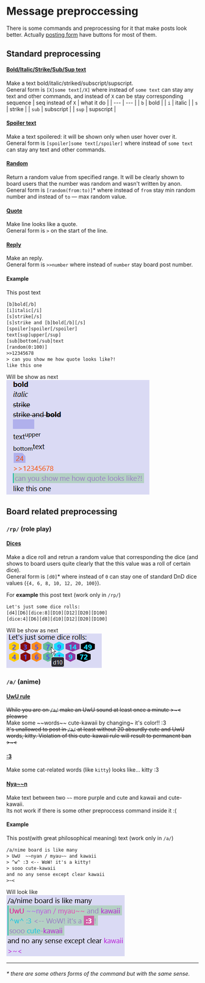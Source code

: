 
# Message preproccessing
There is some commands and preprocessing for it that make posts look better. Actually [posting form](/front/vue_x/src/components/PostingForm.vue) have buttons for most of them.

## Standard preprocessing
#### [Bold/Italic/Strike/Sub/Sup text](./general/mod.rs)  
Make a text bold/italic/striked/subscript/supscript.  
General form is `[X]some text[/X]` where instead of `some text` can stay any text and other commands, and instead of `X` can be stay corresponding sequence
| seq instead of `X` | what it do |
| --- | --- |
| `b` | bold |
| `i` | italic |
| `s` | strike |
| `sub` | subscript |
| `sup` | supscript |


#### [Spoiler text](./general/mod.rs)  
Make a text spoilered: it will be shown only when user hover over it.  
General form is `[spoiler]some text[/spoiler]` where instead of `some text` can stay any text and other commands.

#### [Random](./general/random.rs)  
Return a random value from specified range. It will be clearly shown to board users that the number was random and wasn't written by anon.  
General form is `[random(from:to)]`* where instead of `from` stay min random number and instead of `to` — max random value.

#### [Quote](./general/quote.rs)  
Make line looks like a quote.  
General form is `>` on the start of the line.

#### [Reply](./general/reply.rs)  
Make an reply.  
General form is `>>number` where instead of `number` stay board post number.

#### Example
This post text 
```
[b]bold[/b]
[i]italic[/i]
[s]strike[/s]
[s]strike and [b]bold[/b][/s]
[spoiler]spoiler[/spoiler]
text[sup]upper[/sup]
[sub]bottom[/sub]text
[random(0:100)]
>>12345678
> can you show me how quote looks like?!
like this one
```
Will be show as next  
![dices example](/docs/pics/std_example.png)

## Board related preprocessing

### `/rp/` (role play)
#### [Dices](./board_specific/rp/dice.rs)
Make a dice roll and retrun a random value that corresponding the dice (and shows to board users quite clearly that the this value was a roll of certain dice).  
General form is `[d0]`* where instead of `0` can stay one of standard DnD dice values (`{4, 6, 8, 10, 12, 20, 100}`).  

For **example** this post text (work only in `/rp/`)  
```
Let's just some dice rolls:
[d4][D6][dice:8][D10][D12][D20][D100]
[dice:4][D6][d8][d10][D12][D20][D100]
```
Will be show as next  
![dices example](/docs/pics/dices_example.png)


### `/a/` (anime)
#### [UwU rule](./board_specific/a/kawaii.rs)
~~While you are on `/a/` make an UwU sound at least once a minute >~< pleawse~~  
Make some \~\~words\~\~ cute-kawaii by changing\~ it's color!! :3  
~~It's unallowed to post in `/a/` at least without 20 absurdly cute and UwU words, kitty. Violation of this cute-kawaii rule will result to permanent ban >\~<~~

#### [:3](./board_specific/a/cat.rs)
Make some cat-related words (like `kitty`) looks like... kitty :3 

#### [Nya\~\~n](./board_specific/a/nyan.rs)
Make text between two `~~` more purple and cute and kawaii and cute-kawaii.  
Its not work if there is some other preproccess command inside it :\(

#### Example
This post(with great philosophical meaning) text (work only in `/a/`)   
```
/a/nime board is like many
> UwU  ~~nyan / myau~~ and kawaii
> ^w^ :3 <-- WoW! it's a kitty!
> sooo cute-kawaii
and no any sense except clear kawaii
>~<
```
Will look like  
![dices example](/docs/pics/a_board_example.png)

---

###### \* there are some others forms of the command but with the same sense.
